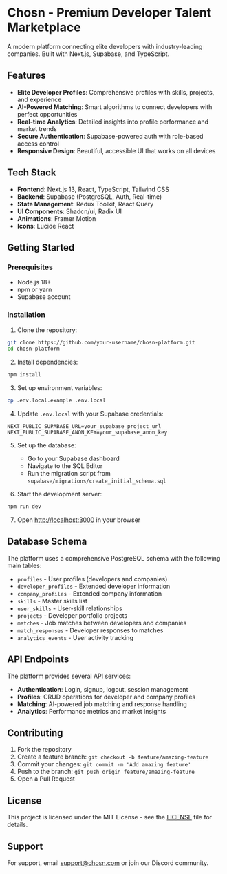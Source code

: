 # Chosn - Premium Developer Talent Marketplace

A modern platform connecting elite developers with industry-leading companies. Built with Next.js, Supabase, and TypeScript.

## Features

- **Elite Developer Profiles**: Comprehensive profiles with skills, projects, and experience
- **AI-Powered Matching**: Smart algorithms to connect developers with perfect opportunities
- **Real-time Analytics**: Detailed insights into profile performance and market trends
- **Secure Authentication**: Supabase-powered auth with role-based access control
- **Responsive Design**: Beautiful, accessible UI that works on all devices

## Tech Stack

- **Frontend**: Next.js 13, React, TypeScript, Tailwind CSS
- **Backend**: Supabase (PostgreSQL, Auth, Real-time)
- **State Management**: Redux Toolkit, React Query
- **UI Components**: Shadcn/ui, Radix UI
- **Animations**: Framer Motion
- **Icons**: Lucide React

## Getting Started

### Prerequisites

- Node.js 18+ 
- npm or yarn
- Supabase account

### Installation

1. Clone the repository:
```bash
git clone https://github.com/your-username/chosn-platform.git
cd chosn-platform
```

2. Install dependencies:
```bash
npm install
```

3. Set up environment variables:
```bash
cp .env.local.example .env.local
```

4. Update `.env.local` with your Supabase credentials:
```env
NEXT_PUBLIC_SUPABASE_URL=your_supabase_project_url
NEXT_PUBLIC_SUPABASE_ANON_KEY=your_supabase_anon_key
```

5. Set up the database:
   - Go to your Supabase dashboard
   - Navigate to the SQL Editor
   - Run the migration script from `supabase/migrations/create_initial_schema.sql`

6. Start the development server:
```bash
npm run dev
```

7. Open [http://localhost:3000](http://localhost:3000) in your browser

## Database Schema

The platform uses a comprehensive PostgreSQL schema with the following main tables:

- `profiles` - User profiles (developers and companies)
- `developer_profiles` - Extended developer information
- `company_profiles` - Extended company information
- `skills` - Master skills list
- `user_skills` - User-skill relationships
- `projects` - Developer portfolio projects
- `matches` - Job matches between developers and companies
- `match_responses` - Developer responses to matches
- `analytics_events` - User activity tracking

## API Endpoints

The platform provides several API services:

- **Authentication**: Login, signup, logout, session management
- **Profiles**: CRUD operations for developer and company profiles
- **Matching**: AI-powered job matching and response handling
- **Analytics**: Performance metrics and market insights

## Contributing

1. Fork the repository
2. Create a feature branch: `git checkout -b feature/amazing-feature`
3. Commit your changes: `git commit -m 'Add amazing feature'`
4. Push to the branch: `git push origin feature/amazing-feature`
5. Open a Pull Request

## License

This project is licensed under the MIT License - see the [LICENSE](LICENSE) file for details.

## Support

For support, email support@chosn.com or join our Discord community.